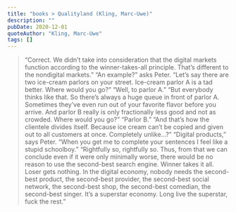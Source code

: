 ```yaml
---
title: "books > Qualityland (Kling, Marc-Uwe)"
description: ""
pubDate: 2020-12-01
quoteAuthor: "Kling, Marc-Uwe"
tags: []
---
```


> “Correct. We didn’t take into consideration that the digital markets function according to the winner-takes-all principle. That’s different to the nondigital markets.” “An example?” asks Peter. “Let’s say there are two ice-cream parlors on your street. Ice-cream parlor A is a tad better. Where would you go?” “Well, to parlor A.” “But everybody thinks like that. So there’s always a huge queue in front of parlor A. Sometimes they’ve even run out of your favorite flavor before you arrive. And parlor B really is only fractionally less good and not as crowded. Where would you go?” “Parlor B.” “And that’s how the clientele divides itself. Because ice cream can’t be copied and given out to all customers at once. Completely unlike…?” “Digital products,” says Peter. “When you get me to complete your sentences I feel like a stupid schoolboy.” “Rightfully so, rightfully so. Thus, from that we can conclude even if it were only minimally worse, there would be no reason to use the second-best search engine. Winner takes it all. Loser gets nothing. In the digital economy, nobody needs the second-best product, the second-best provider, the second-best social network, the second-best shop, the second-best comedian, the second-best singer. It’s a superstar economy. Long live the superstar, fuck the rest.”